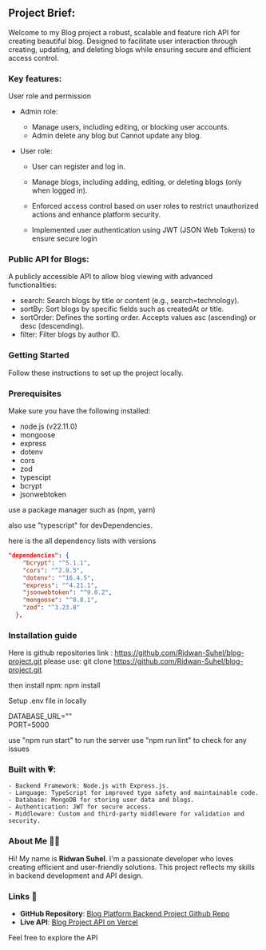 ## Project Brief:

Welcome to my Blog project a robust, scalable and feature rich API for creating beautiful blog. Designed to facilitate user interaction through creating, updating, and deleting blogs while ensuring secure and efficient access control.

### Key features:
User role and permission
- Admin role: 
    - Manage users, including editing, or blocking user accounts.
    - Admin delete any blog but Cannot update any blog.

- User role: 
    - User can register and log in.
    - Manage blogs, including adding, editing, or deleting blogs (only when logged in).

    - Enforced access control based on user roles to restrict unauthorized actions and enhance platform security.

    - Implemented user authentication using JWT (JSON Web Tokens) to ensure secure login

### Public API for Blogs:
A publicly accessible API to allow blog viewing with advanced functionalities:
- search: Search blogs by title or content (e.g., search=technology).
- sortBy: Sort blogs by specific fields such as createdAt or title.
- sortOrder: Defines the sorting order. Accepts values asc (ascending) or desc (descending).
- filter: Filter blogs by author ID.

### Getting Started
Follow these instructions to set up the project locally.

### Prerequisites
Make sure you have the following installed:

 - node.js (v22.11.0)
 - mongoose
 - express
 - dotenv
 - cors
 - zod
 - typescipt
 - bcrypt
 - jsonwebtoken

use a package manager such as (npm, yarn)

also use "typescript" for devDependencies. 

here is the all dependency lists with versions
```json
"dependencies": {
    "bcrypt": "^5.1.1",
    "cors": "^2.8.5",
    "dotenv": "^16.4.5",
    "express": "^4.21.1",
    "jsonwebtoken": "^9.0.2",
    "mongoose": "^8.8.1",
    "zod": "^3.23.8"
  },
```

### Installation guide

Here is github repositories link : https://github.com/Ridwan-Suhel/blog-project.git
please use: git clone https://github.com/Ridwan-Suhel/blog-project.git

then install npm: npm install

Setup .env file in locally  

DATABASE_URL=""  
PORT=5000

use "npm run start" to run the server
use "npm run lint" to check for any issues

### Built with 💗:

    - Backend Framework: Node.js with Express.js.
    - Language: TypeScript for improved type safety and maintainable code.
    - Database: MongoDB for storing user data and blogs.
    - Authentication: JWT for secure access.
    - Middleware: Custom and third-party middleware for validation and security.

### About Me 🙋‍♂️
Hi! My name is **Ridwan Suhel**. I'm a passionate developer who loves creating efficient and user-friendly solutions. This project reflects my skills in backend development and API design.

### Links 🔗
- **GitHub Repository**: [Blog Platform Backend Project Github Repo](https://github.com/Ridwan-Suhel/blog-project.git)
- **Live API**: [Blog Project API on Vercel](https://car-store-api.vercel.app)

Feel free to explore the API